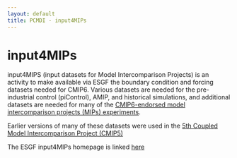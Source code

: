 ```yaml
---
layout: default
title: PCMDI - input4MIPs
---
```


# input4MIPs
input4MIPS (input datasets for Model Intercomparison Projects) is an activity
to make available via ESGF the boundary condition and forcing datasets needed
for CMIP6. Various datasets are needed for the pre-industrial control (piControl),
AMIP, and historical simulations, and additional datasets are needed for
many of the [CMIP6-endorsed model intercomparison projects (MIPs) experiments][CMIP6EndorsedMIPs].

Earlier versions of many of these datasets were used in the [5th Coupled Model Intercomparison Project (CMIP5)][CMIP5]

The ESGF input4MIPs homepage is linked [here][input4MIPs]

[CMIP6EndorsedMIPs]: http://www.wcrp-climate.org/modelling-wgcm-mip-catalogue/modelling-wgcm-cmip6-endorsed-mips
[CMIP5]: http://cmip-pcmdi.llnl.gov/cmip5
[input4MIPs]: https://esgf-node.llnl.gov/projects/input4mips
